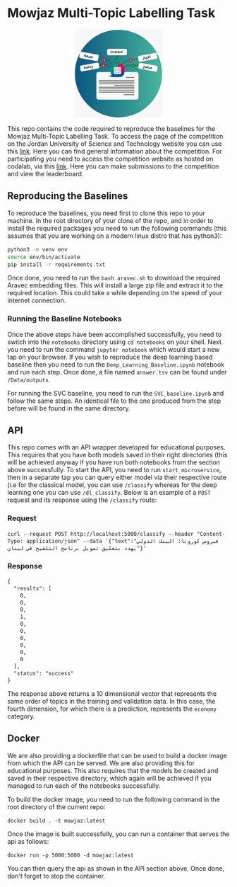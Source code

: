 # Mowjaz Multi-Topic Labelling Task

<p align="center"><img src="logo/Mowjaz.jpeg" height="200" width="200"> <br />

This repo contains the code required to reproduce the baselines for the Mowjaz Multi-Topic Labelling Task. To access the page of the competition on the Jordan University of Science and Technology website you can use this [link](https://www.just.edu.jo/icics/icics2021/com/Task%20Description.html). Here you can find general information about the competition. For participating you need to access the competition website as hosted on codalab, via this [link](https://competitions.codalab.org/competitions/29220). Here you can make submissions to the competition and view the leaderboard.

## Reproducing the Baselines
To reproduce the baselines, you need first to clone this repo to your machine. In the root directory of your clone of the repo, and in order to install the required packages you need to run the following commands (this assumes that you are working on a modern linux distro that has python3):
```bash
python3 -m venv env
source env/bin/activate
pip install -r requirements.txt
```
Once done, you need to run the `bash aravec.sh` to download the required Aravec embedding files. This will install a large zip file and extract it to the required location. This could take a while depending on the speed of your internet connection.

### Running the Baseline Notebooks
Once the above steps have been accomplished successfully, you need to switch into the `notebooks` directory using `cd notebooks` on your shell. Next you need to run the command `jupyter notebook`  which would start a new tap on your browser. If you wish to reproduce the deep learning based baseline then you need to run the `Deep_Learning_Baseline.ipynb` notebook and run each step. Once done, a file named `answer.tsv` can be found under `/Data/outputs`.

For running the SVC baseline, you need to run the `SVC_baseline.ipynb` and follow the same steps. An identical file to the one produced from the step before will be found in the same directory.

## API
This repo comes with an API wrapper developed for educational purposes. This requires that you have both models saved in their right directories (this will be achieved anyway if you have run both notebooks from the section above successfully. To start the API, you need to run `start_microservice`, then in a separate tap you can query either model via their respective route (i.e for the classical model, you can use `/classify` whereas for the deep learning one you can use `/dl_classify`. Below is an example of a `POST` request and its response using the `/classify` route:

### Request
```
curl --request POST http://localhost:5000/classify --header "Content-Type: application/json" --data '{"text":"فيروس كورونا: البنك الدولي يهدد بتعليق تمويل برنامج التلقيح في لبنان"}'
```
### Response
```
{
  "results": [
    0, 
    0, 
    0, 
    1, 
    0, 
    0, 
    0, 
    0, 
    0, 
    0
  ], 
  "status": "success"
}
```
The response above returns a 10 dimensional vector that represents the same order of topics in the training and validation data. In this case, the fourth dimension, for which there is a prediction, represents the `economy` category.

## Docker
We are also providing a dockerfile that can be used to build a docker image from which the API can be served. We are also providing this for educational purposes. This also requires that the models be created and saved in their respective directory, which again will be achieved if you managed to run each of the notebooks successfully.

To build the docker image, you need to run the following command in the root directory of the current repo:
```
docker build . -t mowjaz:latest
```
Once the image is built successfully, you can run a container that serves the api as follows:
```
docker run -p 5000:5000 -d mowjaz:latest
```
You can then query the api as shown in the API section above. Once done, don't forget to stop the container.
